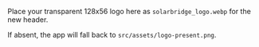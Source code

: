 Place your transparent 128x56 logo here as `solarbridge_logo.webp` for the new header.

If absent, the app will fall back to `src/assets/logo-present.png`.
